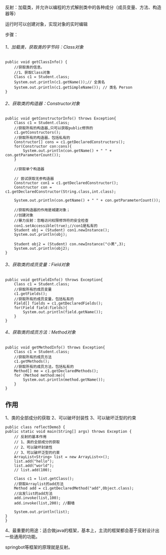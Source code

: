 反射：加载类，并允许以编程的方式解剖类中的各种成分（成员变量、方法、构造器等）

运行时可以创建对象，实现对象的实时编辑

步骤：

###### 1、加载类，获取类的字节码：Class对象

	public void getClassInfo() {
	    //获取类的信息。
	    //1、获取Class对象
	    Class c1 = Student.class;
	    System.out.println(c1.getName());// 全类名
	    System.out.println(c1.getSimpleName()); // 类名 Person
	}

###### 2、获取类的构造器：Constructor对象

	public void getConstructorInfo() throws Exception{
	    Class c1 = Student.class;
	    //获取所有的构造器,只可以获取public修饰的
	    c1.getConstructors();
	    //获取所有的构造器，包括私有的
	    Constructor[] cons = c1.getDeclaredConstructors();
	    for(Constructor con:cons){
	        System.out.println(con.getName() + " " + con.getParameterCount());
	    }
	
	    //获取单个构造器
	
	    // 尝试获取无参构造器
	    Constructor con1 = c1.getDeclaredConstructor();
	    Constructor con = c1.getDeclaredConstructor(String.class,int.class);
	
	    System.out.println(con.getName() + " " + con.getParameterCount());
	
	    //获取构造器的作用是城建对象；
	    //创建对象
	    //暴力反射：忽略访问权限修饰符的安全检查
	    con1.setAccessible(true);//con1是私有的
	    Student obj = (Student) con1.newInstance();
	    System.out.println(obj);
	
	    Student obj2 = (Student) con.newInstance("小黑",3);
	    System.out.println(obj2);
	}

###### 3、获取类的成员变量：Field对象
	public void getFieldInfo() throws Exception{
	    Class c1 = Student.class;
	    //获取所有的成员变量
	    c1.getFields();
	    //获取所有的成员变量，包括私有的
	    Field[] fields = c1.getDeclaredFields();
	    for(Field field:fields){
	        System.out.println(field.getName());
	    }
	}

###### 4、获取类的成员方法：Method对象

	public void getMethodInfo() throws Exception{
	    Class c1 = Student.class;
	    //获取所有的成员方法
	    c1.getMethods();
	    //获取所有的成员方法，包括私有的
	    Method[] me = c1.getDeclaredMethods();
	    for (Method method:me){
	        System.out.println(method.getName());
	    }
	}



## 作用

1、类的全部成分的获取
2、可以破坏封装性
3、可以破坏泛型的约束

	public class reflectDemo3 {
	public static void main(String[] args) throws Exception {
	    // 反射的基本作用
	    // 1、类的全部成分的获取
	    // 2、可以破坏封装性
	    // 3、可以破坏泛型的约束
	    ArrayList<String> list = new ArrayList<>();
	    list.add("hello");
	    list.add("world");
	    // list.add(100);
	
	    Class c1 = list.getClass();
	    //获取Arraylist的add方法
	    Method add = c1.getDeclaredMethod("add",Object.class);
	    //出发list的add方法
	    add.invoke(list,100);
	    add.invoke(list,200); //翻墙
	
	    System.out.println(list);
	}
	}


4、最重要的用途：适合做java的框架，基本上，主流的框架都会基于反射设计出一些通用的功能。

springbot等框架的原理就是反射。

